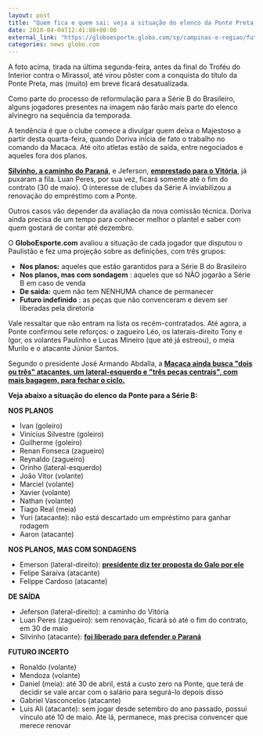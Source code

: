 ```yaml
---
layout: post
title: "Quem fica e quem sai: veja a situação do elenco da Ponte Preta para a Série B"
date: 2018-04-04T12:41:08+00:00
external_link: "https://globoesporte.globo.com/sp/campinas-e-regiao/futebol/times/ponte-preta/noticia/quem-fica-e-quem-sai-veja-a-situacao-do-elenco-da-ponte-preta-para-a-serie-b.ghtml"
categories: news globo.com
---
```

 
 
 

 
 
 
 

A foto acima, tirada na última segunda-feira, antes da final do Troféu do Interior contra o Mirassol, até virou pôster com a conquista do título da Ponte Preta, mas (muito) em breve ficará desatualizada.

 
 
 

Como parte do processo de reformulação para a Série B do Brasileiro, alguns jogadores presentes na imagem não farão mais parte do elenco alvinegro na sequência da temporada.

 
 
 

A tendência é que o clube comece a divulgar quem deixa o Majestoso a partir desta quarta-feira, quando Doriva inicia de fato o trabalho no comando da Macaca. Até oito atletas estão de saída, entre negociados e aqueles fora dos planos.

 
 
 

[**Silvinho, a caminho do Paraná**](https://globoesporte.globo.com/sp/campinas-e-regiao/futebol/noticia/silvinho-encerra-passagem-pela-ponte-e-fica-livre-para-fechar-com-o-parana.ghtml), e Jeferson, [**emprestado para o Vitória**](https://globoesporte.globo.com/sp/campinas-e-regiao/futebol/times/ponte-preta/noticia/ponte-confirma-jeferson-a-caminho-do-vitoria-e-oferta-do-galo-por-emerson.ghtml), já puxaram a fila. Luan Peres, por sua vez, ficará somente até o fim do contrato (30 de maio). O interesse de clubes da Série A inviabilizou a renovação do empréstimo com a Ponte.

 
 
 

Outros casos vão depender da avaliação da nova comissão técnica. Doriva ainda precisa de um tempo para conhecer melhor o plantel e saber com quem gostará de contar até dezembro.

 
 
 

O **GloboEsporte.com** avaliou a situação de cada jogador que disputou o Paulistão e fez uma projeção sobre as definições, com três grupos:

 
 
 

- **Nos planos:** aqueles que estão garantidos para a Série B do Brasileiro 
- **Nos planos, mas com sondagem** : aqueles que só NÃO jogarão a Série B em caso de venda
- **De saída:** quem não tem NENHUMA chance de permanecer
- **Futuro indefinido** : as peças que não convenceram e devem ser liberadas pela diretoria
 
 
 

Vale ressaltar que não entram na lista os recém-contratados. Até agora, a Ponte confirmou sete reforços: o zagueiro Léo, os laterais-direito Tony e Igor, os volantes Paulinho e Lucas Mineiro (que até já estreou), o meia Murilo e o atacante Júnior Santos.

 
 
 

Segundo o presidente José Armando Abdalla, a [**Macaca ainda busca "dois ou três" atacantes, um lateral-esquerdo e "três peças centrais", com mais bagagem, para fechar o ciclo.**](https://globoesporte.globo.com/sp/campinas-e-regiao/futebol/times/ponte-preta/noticia/atacantes-lateral-e-tres-pecas-centrais-ponte-define-alvos-para-fechar-ciclo.ghtml)

 
 
 

**Veja abaixo a situação do elenco da Ponte para a Série B:**

 
 
 

**NOS PLANOS**

 
 
 

 
 
 

- Ivan (goleiro)
- Vinícius Silvestre (goleiro)
- Guilherme (goleiro)
- Renan Fonseca (zagueiro)
- Reynaldo (zagueiro)
- Orinho (lateral-esquerdo)
- João Vitor (volante)
- Marciel (volante)
- Xavier (volante)
- Nathan (volante)
- Tiago Real (meia)
- Yuri (atacante): não está descartado um empréstimo para ganhar rodagem 
- Aaron (atacante)
 
 
 

**NOS PLANOS, MAS COM SONDAGENS**

 
 
 

- Emerson (lateral-direito): [**presidente diz ter proposta do Galo por ele**](https://globoesporte.globo.com/sp/campinas-e-regiao/futebol/times/ponte-preta/noticia/ponte-confirma-jeferson-a-caminho-do-vitoria-e-oferta-do-galo-por-emerson.ghtml)
- Felipe Saraiva (atacante)
- Felippe Cardoso (atacante)
 
 
 

**DE SAÍDA**

 
 
 

- Jeferson (lateral-direito): a caminho do Vitória
- Luan Peres (zagueiro): sem renovação, ficará só até o fim do contrato, em 30 de maio
- Silvinho (atacante): [**foi liberado para defender o Paraná**](https://globoesporte.globo.com/sp/campinas-e-regiao/futebol/noticia/silvinho-encerra-passagem-pela-ponte-e-fica-livre-para-fechar-com-o-parana.ghtml)
 
 
 

**FUTURO INCERTO**

 
 
 
 

- Ronaldo (volante)
- Mendoza (volante)
- Daniel (meia): até 30 de abril, está a custo zero na Ponte, que terá de decidir se vale arcar com o salário para segurá-lo depois disso 
- Gabriel Vasconcelos (atacante)
- Luis Ali (atacante): sem jogar desde setembro do ano passado, possui vínculo até 10 de maio. Ate lá, permanece, mas precisa convencer que merece renovar
 
 
 
